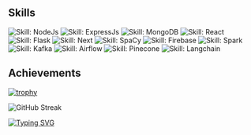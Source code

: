 <!-- Skills with badges -->
## Skills
![Skill: NodeJs](https://img.shields.io/badge/NodeJs-Intermediate-green)
![Skill: ExpressJs](https://img.shields.io/badge/ExpressJs-Intermediate-green)
![Skill: MongoDB](https://img.shields.io/badge/MongoDB-Intermediate-green)
![Skill: React](https://img.shields.io/badge/React-Intermediate-green)
![Skill: Flask](https://img.shields.io/badge/Flask-Intermediate-green)
![Skill: Next](https://img.shields.io/badge/Next-Intermediate-green)
![Skill: SpaCy](https://img.shields.io/badge/SpaCy-Intermediate-green)
![Skill: Firebase](https://img.shields.io/badge/Firebase-Beginner-green)
![Skill: Spark](https://img.shields.io/badge/Spark-Beginner-green)
![Skill: Kafka](https://img.shields.io/badge/Kafka-Beginner-green)
![Skill: Airflow](https://img.shields.io/badge/Airflow-Beginner-green)
![Skill: Pinecone](https://img.shields.io/badge/Pinecone-Beginner-green)
![Skill: Langchain](https://img.shields.io/badge/Langchain-Beginner-green)

<!-- Trophy -->
## Achievements
[![trophy](https://github-profile-trophy.vercel.app/?username=Usaid-Bin-Rehan&r&title=Stars,Repositories,Commits,Issues,PullRequest,MultiLanguage&theme=matrix)](https://github.com/ryo-ma/github-profile-trophy)

<!-- GitHub Streaks -->
![GitHub Streak](https://github-readme-streak-stats.herokuapp.com/?user=Usaid-Bin-Rehan&theme=tokyonight)

<!-- Typing SVG -->
[![Typing SVG](https://readme-typing-svg.demolab.com/?lines=MVP+Open-Source+Contributions+below:&color=%232ecc71)](https://git.io/typing-svg)
